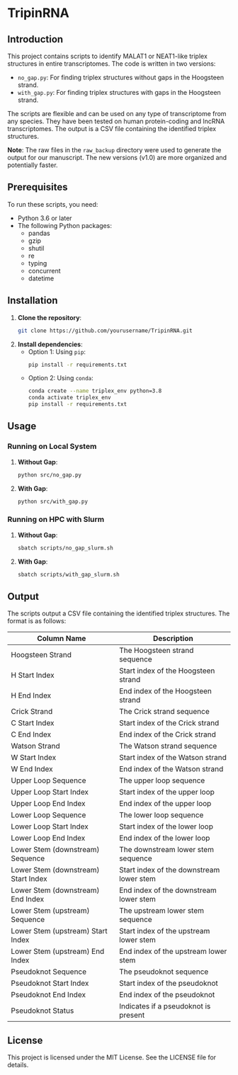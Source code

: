 
# TripinRNA

## Introduction

This project contains scripts to identify MALAT1 or NEAT1-like triplex structures in entire transcriptomes. The code is written in two versions: 
- `no_gap.py`: For finding triplex structures without gaps in the Hoogsteen strand.
- `with_gap.py`: For finding triplex structures with gaps in the Hoogsteen strand.

The scripts are flexible and can be used on any type of transcriptome from any species. They have been tested on human protein-coding and lncRNA transcriptomes. The output is a CSV file containing the identified triplex structures.

**Note**: The raw files in the `raw_backup` directory were used to generate the output for our manuscript. The new versions (v1.0) are more organized and potentially faster.

## Prerequisites

To run these scripts, you need:

- Python 3.6 or later
- The following Python packages:
  - pandas
  - gzip
  - shutil
  - re
  - typing
  - concurrent
  - datetime

## Installation

1. **Clone the repository**:
   ```bash
   git clone https://github.com/yourusername/TripinRNA.git
   ```
2. **Install dependencies**:
   - Option 1: Using `pip`:
     ```bash
     pip install -r requirements.txt
     ```
   - Option 2: Using `conda`:
     ```bash
     conda create --name triplex_env python=3.8
     conda activate triplex_env
     pip install -r requirements.txt
     ```

## Usage

### Running on Local System

1. **Without Gap**:
   ```bash
   python src/no_gap.py
   ```

2. **With Gap**:
   ```bash
   python src/with_gap.py
   ```

### Running on HPC with Slurm

1. **Without Gap**:
   ```bash
   sbatch scripts/no_gap_slurm.sh
   ```

2. **With Gap**:
   ```bash
   sbatch scripts/with_gap_slurm.sh
   ```

## Output

The scripts output a CSV file containing the identified triplex structures. The format is as follows:

| Column Name              | Description                                     |
|--------------------------|-------------------------------------------------|
| Hoogsteen Strand         | The Hoogsteen strand sequence                    |
| H Start Index            | Start index of the Hoogsteen strand             |
| H End Index              | End index of the Hoogsteen strand               |
| Crick Strand             | The Crick strand sequence                        |
| C Start Index            | Start index of the Crick strand                 |
| C End Index              | End index of the Crick strand                   |
| Watson Strand            | The Watson strand sequence                       |
| W Start Index            | Start index of the Watson strand                |
| W End Index              | End index of the Watson strand                  |
| Upper Loop Sequence      | The upper loop sequence                          |
| Upper Loop Start Index   | Start index of the upper loop                   |
| Upper Loop End Index     | End index of the upper loop                     |
| Lower Loop Sequence      | The lower loop sequence                          |
| Lower Loop Start Index   | Start index of the lower loop                   |
| Lower Loop End Index     | End index of the lower loop                     |
| Lower Stem (downstream) Sequence | The downstream lower stem sequence     |
| Lower Stem (downstream) Start Index | Start index of the downstream lower stem |
| Lower Stem (downstream) End Index | End index of the downstream lower stem  |
| Lower Stem (upstream) Sequence | The upstream lower stem sequence         |
| Lower Stem (upstream) Start Index | Start index of the upstream lower stem |
| Lower Stem (upstream) End Index | End index of the upstream lower stem     |
| Pseudoknot Sequence      | The pseudoknot sequence                         |
| Pseudoknot Start Index   | Start index of the pseudoknot                   |
| Pseudoknot End Index     | End index of the pseudoknot                     |
| Pseudoknot Status        | Indicates if a pseudoknot is present            |

## License

This project is licensed under the MIT License. See the LICENSE file for details.
